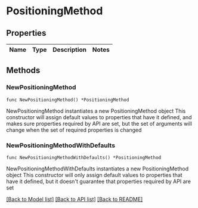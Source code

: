 # PositioningMethod

## Properties

Name | Type | Description | Notes
------------ | ------------- | ------------- | -------------

## Methods

### NewPositioningMethod

`func NewPositioningMethod() *PositioningMethod`

NewPositioningMethod instantiates a new PositioningMethod object
This constructor will assign default values to properties that have it defined,
and makes sure properties required by API are set, but the set of arguments
will change when the set of required properties is changed

### NewPositioningMethodWithDefaults

`func NewPositioningMethodWithDefaults() *PositioningMethod`

NewPositioningMethodWithDefaults instantiates a new PositioningMethod object
This constructor will only assign default values to properties that have it defined,
but it doesn't guarantee that properties required by API are set


[[Back to Model list]](../README.md#documentation-for-models) [[Back to API list]](../README.md#documentation-for-api-endpoints) [[Back to README]](../README.md)


